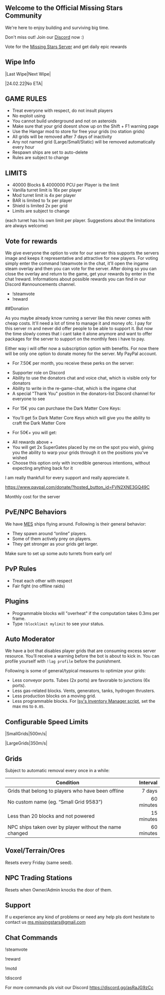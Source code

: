 ## Welcome to the Official Missing Stars Community

We're here to enjoy building and surviving big time.

Don't miss out! Join our [Discord](https://discord.gg/asRaJG9zCc) now :)

Vote for the [Missing Stars Server](https://space-engineers.com/server/193549/vote/) and get daily epic rewards

## Wipe Info

|Last Wipe|Next Wipe|

|24.02.22|No ETA|

## GAME RULES

* Treat everyone with respect, do not insult players
* No exploit using
* You cannot build underground and not on asteroids
* Make sure that your grid doesnt show up on the Shift + F1 warning page
* Use the Hangar mod to store for free your grids (no station grids)
* All grids will be removed after 7 days of inactivity
* Any not named grid (Large/Small/Static) will be removed automatically every hour
* Respawn ships are set to auto-delete
* Rules are subject to change

## LIMITS

* 40000 Blocks & 4000000 PCU per Player is the limit
* Vanilla turret limit is 16x per player
* Mod turret limit is 4x per player
* BAR is limited to 1x per player
* Shield is limited 2x per grid
* Limits are subject to change

(each turret has his own limit per player. Suggestions about the limitations are always welcome) 

## Vote for rewards

We give everyone the option to vote for our server this supports the servers image and keeps it representative and attractive for new players.
For voting simply enter the command !steamvote in the chat, it'll open the ingame steam overlay and then you can vote for the server.
After doing so you can close the overlay and return to the game, get your rewards by enter in the chat !reward. Informations about possible rewards
you can find in our Discord #announcements channel.

* !steamvote
* !reward

##Donation

As you maybe already know running a server like this never comes with cheap costs. It'll need a lot of time to manage it and money ofc. I pay for this server rn and never did offer people to be able to support it. But now the time slowly comes that i cant take it alone anymore and want to offer packages for the server to support on the monthly fees i have to pay.

Either way i will offer now a subscription option with benefits. For now there will be only one option to donate money for the server. My PayPal account. 

* For 7.50€ per month, you receive these perks on the server:

- Supporter role on Discord
- Ability to use the donators chat and voice chat, which is visible only for donators
- Ability to write in the re-game-chat, which is the ingame chat
- A special "Thank You" position in the donators-list Discord channel for everyone to see

* For 15€ you can purchase the Dark Matter Core Keys:

- You'll get 5x Dark Matter Core Keys which will give you the ability to craft the Dark Matter Core

* For 50€+ you will get:

- All rewards above +
- You will get 2x SuperGates placed by me on the spot you wish, giving you the ability to warp your grids through it on the positions you've wished
- Choose this option only with incredible generous intentions, without expecting anything back for it

I am really thankfull for every support and really appreciate it.

https://www.paypal.com/donate/?hosted_button_id=FVN2XNE3GQ49C

Monthly cost for the server 

## PvE/NPC Behaviors

We have [MES](https://steamcommunity.com/workshop/filedetails/?id=1521905890) ships flying around.
Following is their general behavior:

* They spawn around “online” players.
* Some of them actively prey on players.
* They get stronger as your grids get larger.

Make sure to set up some auto turrets from early on!

## PvP Rules

- Treat each other with respect
- Fair fight (no offline raids)

## Plugins

* Programmable blocks will "overheat" if the computation takes 0.3ms per frame.
* Type `!blocklimit mylimit` to see your status.

## Auto Moderator
We have a bot that disables player grids that are consuming excess server resource.
You’ll receive a warning before the bot is about to kick in.
You can profile yourself with `!lag profile` before the punishment.

Following is some of general/typical measures to optimize your grids:

* Less conveyor ports. Tubes (2x ports) are favorable to junctions (6x ports).
* Less gas-related blocks. Vents, generators, tanks, hydrogen thrusters.
* Less production blocks on a moving grid.
* Less programmable blocks. For [Isy's Inventory Manager script](https://steamcommunity.com/sharedfiles/filedetails/?id=1216126863), set the max ms to `0.05`.

## Configurable Speed Limits

|SmallGrids|500m/s|

|LargeGrids|350m/s|

## Grids

Subject to automatic removal every once in a while:

|Condition|Interval|
|---|---:|
|Grids that belong to players who have been offline|7 days|
|No custom name (eg. “Small Grid 9583”)|60 minutes|
|Less than 20 blocks and not powered|15 minutes|
|NPC ships taken over by player without the name changed|60 minutes|

## Voxel/Terrain/Ores

Resets every Friday (same seed). 

## NPC Trading Stations

Resets when Owner/Admin knocks the door of them.

## Support

If u experience any kind of problems or need any help pls dont hesitate to contact us ms.missingstars@gmail.com

## Chat Commands

!steamvote

!reward

!motd

!discord

For more commands pls visit our Discord https://discord.gg/asRaJG9zCc
